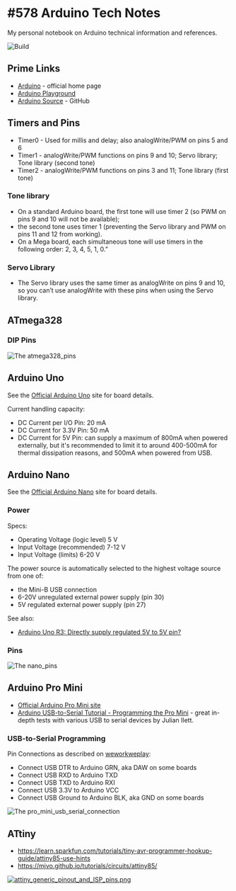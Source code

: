 # #578 Arduino Tech Notes

My personal notebook on Arduino technical information and references.

![Build](./assets/arduino_build.jpg?raw=true)

## Prime Links

* [Arduino](https://www.arduino.cc/) - official home page
* [Arduino Playground](https://playground.arduino.cc/)
* [Arduino Source](https://github.com/arduino/Arduino/) - GitHub

## Timers and Pins

* Timer0 - Used for millis and delay; also analogWrite/PWM on pins 5 and 6
* Timer1 - analogWrite/PWM functions on pins 9 and 10; Servo library; Tone library (second tone)
* Timer2 - analogWrite/PWM functions on pins 3 and 11; Tone library (first tone)

### Tone library

* On a standard Arduino board, the first tone will use timer 2 (so PWM on pins 9 and 10 will not be available);
* the second tone uses timer 1 (preventing the Servo library and PWM on pins 11 and 12 from working).
* On a Mega board, each simultaneous tone will use timers in the following order: 2, 3, 4, 5, 1, 0.”

### Servo Library

* The Servo library uses the same timer as analogWrite on pins 9 and 10, so you can’t use analogWrite with these pins when using the Servo library.

## ATmega328

### DIP Pins

![The atmega328_pins](./assets/atmega328_pins.jpg?raw=true)

## Arduino Uno

See the [Official Arduino Uno](https://www.arduino.cc/en/hardware/#classic-family) site for board details.

Current handling capacity:

* DC Current per I/O Pin: 20 mA
* DC Current for 3.3V Pin: 50 mA
* DC Current for 5V Pin: can supply a maximum of 800mA when powered externally, but it's recommended to limit it to around 400-500mA for thermal dissipation reasons, and 500mA when powered from USB.

## Arduino Nano

See the [Official Arduino Nano](https://www.arduino.cc/en/hardware/#nano-family) site for board details.

### Power

Specs:

* Operating Voltage (logic level) 5 V
* Input Voltage (recommended) 7-12 V
* Input Voltage (limits)  6-20 V

The power source is automatically selected to the highest voltage source from one of:

* the Mini-B USB connection
* 6-20V unregulated external power supply (pin 30)
* 5V regulated external power supply (pin 27)

See also:

* [Arduino Uno R3: Directly supply regulated 5V to 5V pin?](https://electronics.stackexchange.com/questions/65576/arduino-uno-r3-directly-supply-regulated-5v-to-5v-pin)

### Pins

![The nano_pins](./assets/nano_pins.png?raw=true)

## Arduino Pro Mini

* [Official Arduino Pro Mini site](https://docs.arduino.cc/retired/boards/arduino-pro-mini/)
* [Arduino USB-to-Serial Tutorial - Programming the Pro Mini](https://youtu.be/Vawhrr4COjI) - great in-depth tests with various USB to serial devices by Julian Ilett.

### USB-to-Serial Programming

Pin Connections as described on
[weworkweplay](http://weworkweplay.com/play/connect-jy-mcu-usb-serial-port-adapter-to-arduino-mini-pro-3.3v-atmega328/):

* Connect USB DTR to Arduino GRN, aka DAW on some boards
* Connect USB RXD to Arduino TXD
* Connect USB TXD to Arduino RXI
* Connect USB 3.3V to Arduino VCC
* Connect USB Ground to Arduino BLK, aka GND on some boards

![The pro_mini_usb_serial_connection](./assets/pro_mini_usb_serial_connection.jpg?raw=true)

## ATtiny

* <https://learn.sparkfun.com/tutorials/tiny-avr-programmer-hookup-guide/attiny85-use-hints>
* <https://mjvo.github.io/tutorials/circuits/attiny85/>

[![attiny_generic_pinout_and_ISP_pins.png](./assets/attiny_generic_pinout_and_ISP_pins.png?raw=true)](https://arduino.pinout.guide/attiny_generic_pinout_and_ISP_pins.png)
